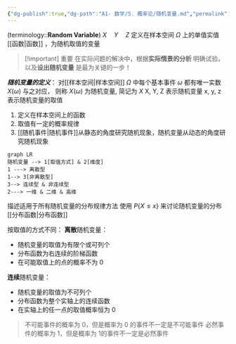 ```yaml
---
{"dg-publish":true,"dg-path":"A1- 数学/5. 概率论/随机变量.md","permalink":"/A1- 数学/5. 概率论/随机变量/","dgPassFrontmatter":true,"noteIcon":"","created":"2024-10-08T17:04:59.796+08:00","updated":"2025-04-14T18:25:19.668+08:00"}
---
```



(terminology::**Random Variable**)   $X\quad Y\quad Z$ 
定义在样本空间 $\Omega$ 上的单值实值[[函数\|函数]] ，为随机取值的变量

>[!important] 重要
>在实际问题的解决中，根据**实际情景的分析**
>明确试验，以及**设出随机变量**
>是最为关键的一步！


***随机变量的定义***：
对[[样本空间\|样本空间]] $\Omega$ 中每个基本事件 $\omega$ 都有唯一实数 $X(\omega)$ 与之对应，
则称 $X(\omega)$ 为随机变量, 简记为 $X$
X, Y, Z 表示随机变量    x, y, z 表示随机变量的取值

1. 定义在样本空间上的函数
2. 取值有一定的概率规律
3. [[随机事件\|随机事件]]从静态的角度研究随机现象，随机变量从动态的角度研究随机现象

```mermaid
graph LR
随机变量 --> 1[取值方式] & 2[维度]
1 ---> 离散型 
1--> 3[非离散型]
3--> 连续型 & 非连续型
2---> 一维 & 二维 & 高维
```

描述适用于所有随机变量的分布规律方法
使用 $P\left\{X\leq x \right\}$  来讨论随机变量的分布   [[分布函数\|分布函数]]

按取值的方式不同：
**离散**随机变量：
- 随机变量的取值为有限个或可列个
- 分布函数为右连续的阶梯函数
- 在可能取值上的点的概率不为 0

**连续**随机变量：
- 随机变量的取值为不可列个
- 分布函数为整个实轴上的连续函数
- 在实轴上的任一点的取值概率恒为 0

>不可能事件的概率为 0，但是概率为 0 的事件不一定是不可能事件
>必然事件的概率为 1，但是概率为 1的事件不一定是必然事件






